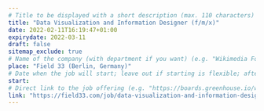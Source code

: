 ```yaml
---
# Title to be displayed with a short description (max. 110 characters)
title: "Data Visualization and Information Designer (f/m/x)"
date: 2022-02-11T16:19:47+01:00
expirydate: 2022-03-11
draft: false
sitemap_exclude: true
# Name of the company (with department if you want) (e.g. "Wikimedia Foundation, Technology")
place: "Field 33 (Berlin, Germany)"
# Date when the job will start; leave out if starting is flexible; afterwards the listing will disappear (date format "2020-02-02" YYYY-MM-DD)
start: 
# Direct link to the job offering (e.g. "https://boards.greenhouse.io/wikimedia/jobs/2083317?gh_src=fd611a951")
link: "https://field33.com/job/data-visualization-and-information-designer-fmx"
---
```


